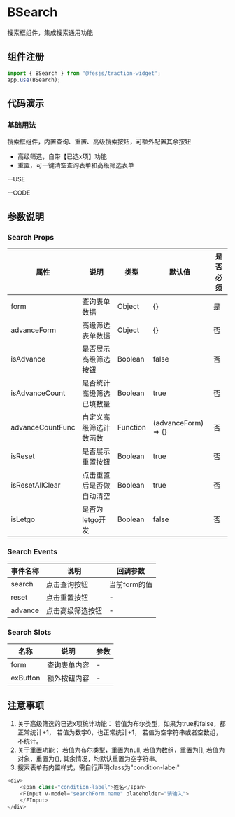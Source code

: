 # BSearch
搜索框组件，集成搜索通用功能

## 组件注册

```js
import { BSearch } from '@fesjs/traction-widget';
app.use(BSearch);
```
## 代码演示
### 基础用法
搜索框组件，内置查询、重置、高级搜索按钮，可额外配置其余按钮
- 高级筛选，自带【已选x项】功能
- 重置，可一键清空查询表单和高级筛选表单

--USE

--CODE

## 参数说明

### Search Props

| 属性          | 说明                                                                                                                                            | 类型                                 | 默认值 | 是否必须 |
| ------------- | ----------------------------------------------------------------------------------------------------------------------------------------------- | ------------------------------------ | ------ | -------- |
| form | 查询表单数据                                                                                                                                          | Object                           | {}     | 是       |
| advanceForm | 高级筛选表单数据                                                                                                                                          | Object                           | {}     | 否       |
| isAdvance | 是否展示高级筛选按钮                                                                                                                                          | Boolean                           | false     | 否       |
| isAdvanceCount | 是否统计高级筛选已填数量                                                                                                                                          | Boolean                           | true     | 否       |
| advanceCountFunc | 自定义高级筛选计数函数                                                                                                                                          | Function                           | (advanceForm) => {}     | 否       |
| isReset | 是否展示重置按钮                                                                                                                                          | Boolean                           | true     | 否       |
| isResetAllClear |  点击重置后是否做自动清空                                                                                                                                          | Boolean                           | true     | 否       |
| isLetgo |   是否为letgo开发                                                                                                                                          | Boolean                           | false     | 否       |

### Search Events
 事件名称          | 说明                                                                                                                                            | 回调参数                                |
| ------------- | ----------------------------------------------------------------------------------------------------------------------------------------------- | ------------------------------------ |
| search | 点击查询按钮                                                                                                                                          | 当前form的值                         |
| reset | 点击重置按钮                                                                                                                                          | -                         |
| advance | 点击高级筛选按钮                                                                                                                                     | -                        |

### Search Slots
| 名称          | 说明                                                                                                                                            | 参数                                |
| ------------- | ----------------------------------------------------------------------------------------------------------------------------------------------- | ------------------------------------ |
| form | 查询表单内容                                                                                                                                          | -                        |
| exButton | 额外按钮内容                                                                                                                                          | -                        |

## 注意事项
1. 关于高级筛选的已选x项统计功能：
    若值为布尔类型，如果为true和false，都正常统计+1，
    若值为数字0，也正常统计+1，
    若值为空字符串或者空数组，不统计。
2. 关于重置功能：
    若值为布尔类型，重置为null,
    若值为数组，重置为[],
    若值为对象，重置为{},
    其余情况，均默认重置为空字符串。
3. 搜索表单有内置样式，需自行声明class为"condition-label"
```js
<div>
    <span class="condition-label">姓名</span>
    <FInput v-model="searchForm.name" placeholder="请输入">
    </FInput>
</div>
```